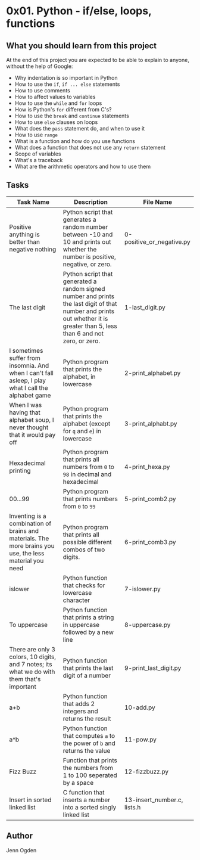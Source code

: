 # 0x01. Python - if/else, loops, functions

## What you should learn from this project
At the end of this project you are expected to be able to explain to anyone, without the help of Google:

* Why indentation is so important in Python
* How to use the `if`, `if ... else` statements
* How to use comments
* How to affect values to variables
* How to use the `while` and `for` loops
* How is Python's `for` different from C's?
* How to use the `break` and `continue` statements
* How to use `else` clauses on loops
* What does the `pass` statement do, and when to use it
* How to use `range`
* What is a function and how do you use functions
* What does a function that does not use any `return` statement
* Scope of variables
* What's a traceback
* What are the arithmetic operators and how to use them

## Tasks

| Task Name | Description | File Name |
| --------- | ----------- | --------- |
| Positive anything is better than negative nothing | Python script that generates a random number between -10 and 10 and prints out whether the number is positive, negative, or zero. | 0-positive_or_negative.py |
| The last digit | Python script that generated a random signed number and prints the last digit of that number and prints out whether it is greater than 5, less than 6 and not zero, or zero. | 1-last_digit.py |
| I sometimes suffer from insomnia. And when I can't fall asleep, I play what I call the alphabet game | Python program that prints the alphabet, in lowercase | 2-print_alphabet.py |
|When I was having that alphabet soup, I never thought that it would pay off | Python program that prints the alphabet (except for `q` and `e`) in lowercase | 3-print_alphabt.py |
| Hexadecimal printing | Python program that prints all numbers from `0` to `98` in decimal and hexadecimal | 4-print_hexa.py |
| 00...99 | Python program that prints numbers from `0` to `99` | 5-print_comb2.py |
| Inventing is a combination of brains and materials. The more brains you use, the less material you need | Python program that prints all possible different combos of two digits. | 6-print_comb3.py |
| islower | Python function that checks for lowercase character | 7-islower.py |
| To uppercase | Python function that prints a string in uppercase followed by a new line | 8-uppercase.py |
| There are only 3 colors, 10 digits, and 7 notes; its what we do with them that's important | Python function that prints the last digit of a number | 9-print_last_digit.py |
| a+b | Python function that adds 2 integers and returns the result | 10-add.py |
| a^b | Python function that computes `a` to the power of `b` and returns the value | 11-pow.py |
| Fizz Buzz | Function that prints the numbers from 1 to 100 seperated by a space | 12-fizzbuzz.py |
| Insert in sorted linked list | C function that inserts a number into a sorted singly linked list | 13-insert_number.c, lists.h |

## Author
Jenn Ogden
